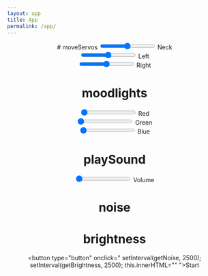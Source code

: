 ```yaml
---
layout: app
title: App
permalink: /app/
---
```

<script src="app.js"></script>
<center>
<div>
# moveServos
<input type="range" id="neck" min="0" max="180" value="90" step="5" onchange="setNeck(this.value)"/> Neck<br>
<input type="range" id="left"  min="0" max="180" value="90" step="5" onchange="setLeft(this.value)"/> Left<br>
<input type="range" id="right" min="0" max="180" value="90" step="5" onchange="setRight(this.value)" /> Right<br>


# moodlights
<input type="range" id="neck" min="0" max="255" value="0" step="5" onchange="setRed(this.value)"/> Red<br>
<input type="range" id="left"  min="0" max="255" value="0" step="5" onchange="setGreen(this.value)"/> Green<br>
<input type="range" id="right" min="0" max="255" value="0" step="5" onchange="setBlue(this.value)" /> Blue<br>

# playSound
<input type="range" id="neck" min="0" max="255" value="0" step="5" onchange="callFunction('playSound', this.value)"/> Volume<br>

<h1 id="noiselevel">noise</h1>

<h1 id="brightnesslevel">brightness</h1>

<button type="button" onclick="
setInterval(getNoise, 2500);
setInterval(getBrightness, 2500);
this.innerHTML=""
">Start</button>
</div>
</center>

